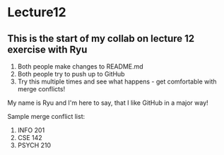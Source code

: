 # Lecture12
## This is the start of my collab on lecture 12 exercise with Ryu
1. Both people make changes to README.md
2. Both people try to push up to GitHub
3. Try this multiple times and see what happens - get comfortable with merge conflicts!


My name is Ryu and I'm here to say, that I like GitHub in a major way!

Sample merge conflict list:
1. INFO 201
2. CSE 142
3. PSYCH 210
